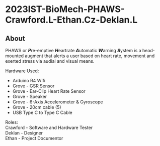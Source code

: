 # 2023IST-BioMech-PHAWS-Crawford.L-Ethan.Cz-Deklan.L

## About

PHAWS or ***P***re-emptive ***H***eartrate ***A***utomatic ***W***arning ***S***ystem is a head-mounted augment that alerts a user based on heart rate, movement and exerted stress via audial and visual means. 

Hardware Used:
- Arduino R4 Wifi
- Grove - GSR Sensor
- Grove - Ear-Clip Heart Rate Sensor
- Grove - Speaker
- Grove - 6-Axis Accelerometer & Gyroscope
- Grove - 20cm cable (5)
- USB Type C to Type C Cable

Roles:
<br>
Crawford - Software and Hardware Tester
<br>
Deklan - Designer
<br>
Ethan - Project Documentor
